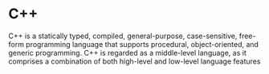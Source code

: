 # C++
C++ is a statically typed, compiled, general-purpose, case-sensitive, free-form programming language that supports procedural, object-oriented, and generic programming. C++ is regarded as a middle-level language, as it comprises a combination of both high-level and low-level language features
